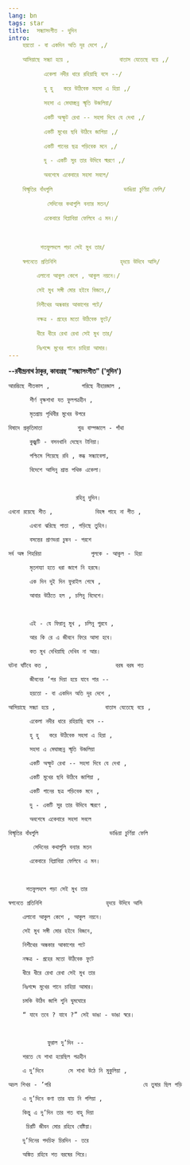 ```yaml
---
lang: bn
tags: star
title:  সন্ধ্যাসংগীত - দুদিন
intro:
    হয়তো - বা একদিন অতি দূর দেশে ,/

    আসিয়াছে সন্ধ্যা হয়ে ,              বাতাস যেতেছে বয়ে ,/

          একেলা নদীর ধারে রহিয়াছি বসে --/

          হু হু   করে উঠিবেক সহসা এ হিয়া ,/

          সহসা এ মেঘাচ্ছন্ন স্মৃতি উজলিয়া/

          একটি অস্ফুট রেখা -- সহসা দিবে যে দেখা ,/

          একটি মুখের ছবি উঠিবে জাগিয়া ,/

          একটি গানের ছত্র পড়িবেক মনে ,/

          দু - একটি সুর তার উদিবে স্মরণে ,/

          অবশেষে একেবারে সহসা সবলে/

    বিস্মৃতির বাঁধগুলি                    ভাঙিয়া চুর্ণিয়া ফেলি/

           সেদিনের কথাগুলি বন্যার মতন/

          একেবারে বিপ্লাবিয়া ফেলিবে এ মন।/

 

         শতফুলদলে গড়া সেই মুখ তার/

    স্বপনেতে প্রতিনিশি                  হৃদয়ে উদিবে আসি/

        এলানো আকুল কেশে , আকুল নয়নে।/

        সেই মুখ সঙ্গী মোর হইবে বিজনে,/

        নিশীথের অন্ধকার আকাশের পটে/

        নক্ষত্র - গ্রহের মতো উঠিবেক ফুটে/

        ধীরে ধীরে রেখা রেখা সেই মুখ তার/

        নিঃশব্দে মুখের পানে চাহিয়া আমার।
---
```


**--রবীন্দ্রনাথ ঠাকুর, কাব্যগ্রন্থ "সন্ধ্যাসংগীত" ('দুদিন')**

    আরম্ভিছে শীতকাল ,         পরিছে নীহারজাল ,

          শীর্ণ বৃক্ষশাখা যত ফুলপত্রহীন ,  

          মৃতপ্রায় পৃথিবীর মুখের উপরে

    বিষাদে প্রকৃতিমাতা          শুভ্র বাম্পজালে - গাঁথা

          কুজ্ঝটি - বসনখানি দেছেন টানিয়া।

          পশ্চিমে গিয়েছে রবি , স্তব্ধ সন্ধ্যাবেলা,

          বিদেশে আসিনু শ্রান্ত পথিক একেলা।

 

                       রহিনু দুদিন।

    এখনো রয়েছে শীত ,            বিহঙ্গ গাহে না গীত ,

          এখনো ঝরিছে পাতা , পড়িছে তুহিন।

          বসন্তের প্রাণভরা চুম্বন - পরশে

    সর্ব অঙ্গ শিহরিয়া              পুলকে - আকুল - হিয়া

          মৃতশয্যা হতে ধরা জাগে নি হরষে।

          এক দিন দুই দিন ফুরাইল শেষে ,

          আবার উঠিতে হল , চলিনু বিদেশে।

 

          এই - যে ফিরানু মুখ , চলিনু পুরবে ,

          আর কি রে এ জীবনে ফিরে আসা হবে।

          কত মুখ দেখিয়াছি দেখিব না আর।

    ঘটনা ঘটিবে কত ,                   বরষ বরষ শত

          জীবনের ’পর দিয়া হয়ে যাবে পার --

          হয়তো - বা একদিন অতি দূর দেশে ,

    আসিয়াছে সন্ধ্যা হয়ে ,              বাতাস যেতেছে বয়ে ,

          একেলা নদীর ধারে রহিয়াছি বসে --

          হু হু   করে উঠিবেক সহসা এ হিয়া ,

          সহসা এ মেঘাচ্ছন্ন স্মৃতি উজলিয়া

          একটি অস্ফুট রেখা -- সহসা দিবে যে দেখা ,

          একটি মুখের ছবি উঠিবে জাগিয়া ,

          একটি গানের ছত্র পড়িবেক মনে ,

          দু - একটি সুর তার উদিবে স্মরণে ,

          অবশেষে একেবারে সহসা সবলে

    বিস্মৃতির বাঁধগুলি                    ভাঙিয়া চুর্ণিয়া ফেলি

           সেদিনের কথাগুলি বন্যার মতন

          একেবারে বিপ্লাবিয়া ফেলিবে এ মন।

 

         শতফুলদলে গড়া সেই মুখ তার

    স্বপনেতে প্রতিনিশি                  হৃদয়ে উদিবে আসি

        এলানো আকুল কেশে , আকুল নয়নে।

        সেই মুখ সঙ্গী মোর হইবে বিজনে,

        নিশীথের অন্ধকার আকাশের পটে

        নক্ষত্র - গ্রহের মতো উঠিবেক ফুটে

        ধীরে ধীরে রেখা রেখা সেই মুখ তার

        নিঃশব্দে মুখের পানে চাহিয়া আমার।

        চমকি উঠিব জাগি শুনি ঘুমঘোরে

        “ যাবে তবে ? যাবে ?” সেই ভাঙা - ভাঙা স্বরে।

 

               ফুরাল দু’দিন --

        শরতে যে শাখা হয়েছিল পত্রহীন

        এ দু’দিনে       সে শাখা উঠে নি মুকুলিয়া ,

    অচল শিখর - ’পরি                          যে তুষার ছিল পড়ি

        এ দু’দিনে কণা তার যায় নি গলিয়া ,

        কিন্তু এ দু’দিন তার শত বাহু দিয়া

         চিরটি জীবন মোর রহিবে বেষ্টিয়া।

        দু’দিনের পদচিহ্ন চিরদিন - তরে

        অঙ্কিত রহিবে শত বরষের শিরে।


